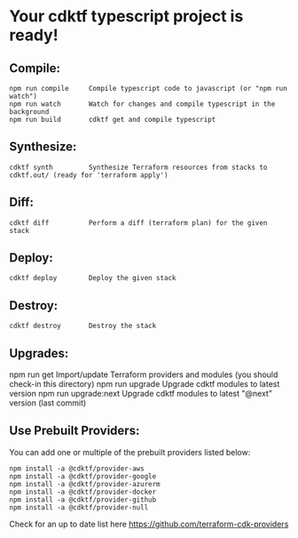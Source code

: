 #  Your cdktf typescript project is ready!

##  Compile:
    npm run compile     Compile typescript code to javascript (or "npm run watch")
    npm run watch       Watch for changes and compile typescript in the background
    npm run build       cdktf get and compile typescript

##  Synthesize:
    cdktf synth         Synthesize Terraform resources from stacks to cdktf.out/ (ready for 'terraform apply')

##  Diff:
    cdktf diff          Perform a diff (terraform plan) for the given stack

##  Deploy:
    cdktf deploy        Deploy the given stack

##  Destroy:
    cdktf destroy       Destroy the stack


## Upgrades:
   npm run get           Import/update Terraform providers and modules (you should check-in this directory)
   npm run upgrade       Upgrade cdktf modules to latest version
   npm run upgrade:next  Upgrade cdktf modules to latest "@next" version (last commit)

## Use Prebuilt Providers:

  You can add one or multiple of the prebuilt providers listed below:

    npm install -a @cdktf/provider-aws
    npm install -a @cdktf/provider-google
    npm install -a @cdktf/provider-azurerm
    npm install -a @cdktf/provider-docker
    npm install -a @cdktf/provider-github
    npm install -a @cdktf/provider-null

  Check for an up to date list here https://github.com/terraform-cdk-providers
